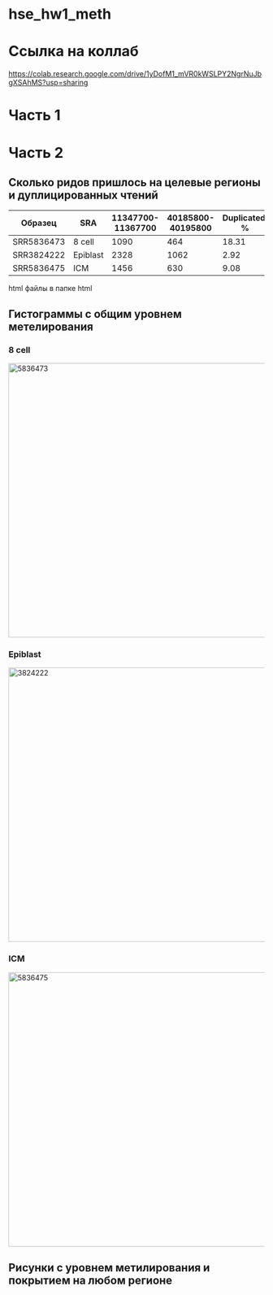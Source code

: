 # hse_hw1_meth


# Ссылка на коллаб
https://colab.research.google.com/drive/1yDofM1_mVR0kWSLPY2NgrNuJbgXSAhMS?usp=sharing


# Часть 1


# Часть 2

## Сколько ридов пришлось на целевые регионы и дуплицированных чтений

| Образец | SRA | 11347700-11367700 | 40185800-40195800 | Duplicated, % | 
| ------------- | ------------- | ------------- | ------------- |  ------------- | 
| SRR5836473 | 8 cell | 1090 | 464 | 18.31 | 
| SRR3824222 | Epiblast | 2328 | 1062| 2.92 | 
| SRR5836475 | ICM | 1456 | 630 | 9.08 | 

html файлы в папке html

## Гистограммы с общим уровнем метелирования
### 8 cell

<img width="540" alt="5836473" src="https://user-images.githubusercontent.com/71277325/154860145-86406460-4622-44ca-8dc3-c885d0489ea0.png">

### Epiblast

<img width="540" alt="3824222" src="https://user-images.githubusercontent.com/71277325/154860163-83aed5cf-6db4-4707-aa01-d19ef6eb604f.png">

### ICM

<img width="540" alt="5836475" src="https://user-images.githubusercontent.com/71277325/154860179-cee04ec3-6e88-454a-9246-6e8315c44868.png">



## Рисунки с уровнем метилирования и покрытием на любом регионе 
